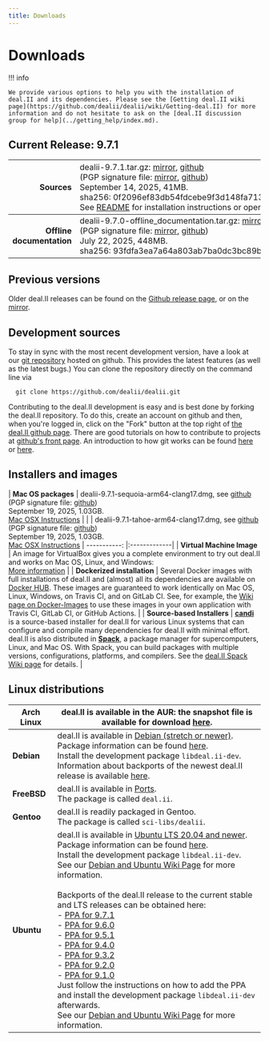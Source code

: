 ```yaml
---
title: Downloads
---
```


Downloads
======

!!! info

    We provide various options to help you with the installation of deal.II and its dependencies. Please see the [Getting deal.II wiki page](https://github.com/dealii/dealii/wiki/Getting-deal.II) for more information and do not hesitate to ask on the [deal.II discussion group for help](../getting_help/index.md).


Current Release: 9.7.1
----------------------

Sources |   <span style="font-weight:normal">dealii-9.7.1.tar.gz:  [mirror](/downloads/dealii-9.7.1.tar.gz), [github](https://github.com/dealii/dealii/releases/download/v9.7.1/dealii-9.7.1.tar.gz) <br> (PGP signature file: [mirror](/downloads/dealii-9.7.1.tar.gz.asc), [github](https://github.com/dealii/dealii/releases/download/v9.7.1/dealii-9.7.1.tar.gz.asc)) <br> September 14, 2025, 41MB. <br> sha256:&nbsp;0f2096ef83db54fdcebe9f3d148fa713f63f1c3f567941b53bcb4a1a8ea7de43<br> See [README](/9.7.0/readme.html) for installation instructions or open <code>doc/readme.html</code> after unpacking </span>|
-----------: |:-------------|
<strong>Offline documentation</strong>      | dealii-9.7.0-offline_documentation.tar.gz: [mirror](/downloads/dealii-9.7.0-offline_documentation.tar.gz), [github](https://github.com/dealii/dealii/releases/download/v9.7.0/dealii-9.7.0-offline_documentation.tar.gz) <br>  (PGP signature file: [mirror](/downloads/dealii-9.7.0-offline_documentation.tar.gz.asc), [github](https://github.com/dealii/dealii/releases/download/v9.7.0/dealii-9.7.0-offline_documentation.tar.gz.asc)) <br>   July 22, 2025, 448MB. <br> sha256:&nbsp;93fdfa3ea7a64a803ab7ba0dc3bc89b2708c5348ccb621d42d766e7fb67aa865 |

Previous versions
-----------------

  Older deal.II releases can be found on the
                <a href="https://github.com/dealii/dealii/releases">Github release page</a>,
                or on the
                <a href="/downloads/">mirror</a>.


Development sources
-------------------

 To stay in sync with the most recent development version,
                have a look at our
                <a href="https://github.com/dealii/dealii">git repository</a>
                hosted on github. This provides the latest features (as well
                as the latest bugs.)
                You can clone the repository directly on the command line via
```
  git clone https://github.com/dealii/dealii.git
```
 Contributing to the deal.II development is easy and is best done
                by forking the deal.II repository. To do this, create an account
                on github and then, when you're logged in, click on the "Fork"
                button at the top right
                of <a href="https://github.com/dealii/dealii">the deal.II github
                page</a>. There are good tutorials on how to contribute to
                projects at <a href="https://github.com/">github's front
                page</a>. An introduction to how git works can be found
                <a href="https://www.atlassian.com/git/tutorial">here</a>
        or <a href="https://marklodato.github.io/visual-git-guide/index-en.html">here</a>.
              </p>


Installers and images
---------------------

| **Mac OS packages**        |  dealii-9.7.1-sequoia-arm64-clang17.dmg, see [github](https://github.com/dealii/dealii/releases/download/v9.7.1/dealii-9.7.1-sequoia-arm64-clang17.dmg)  <br>  (PGP signature file: [github](https://github.com/dealii/dealii/releases/download/v9.7.1/dealii-9.7.1-sequoia-arm64-clang17.dmg.asc)) <br> September 19, 2025, 1.03GB.  <br>  [Mac OSX Instructions](https://github.com/dealii/dealii/wiki/MacOSX) |
|                            |  dealii-9.7.1-tahoe-arm64-clang17.dmg, see [github](https://github.com/dealii/dealii/releases/download/v9.7.1/dealii-9.7.1-tahoe-arm64-clang17.dmg)  <br>  (PGP signature file: [github](https://github.com/dealii/dealii/releases/download/v9.7.1/dealii-9.7.1-tahoe-arm64-clang17.dmg.asc)) <br> September 19, 2025, 1.03GB.  <br>  [Mac OSX Instructions](https://github.com/dealii/dealii/wiki/MacOSX) |
-----------: |:-------------|
| **Virtual Machine Image**   | An image for VirtualBox gives you a complete environment to try out deal.II and works on Mac OS, Linux, and Windows:   <br> [More information](https://www.math.clemson.edu/~heister/dealvm/)                                                                                                                 |
| **Dockerized installation** | Several Docker images with full installations of deal.II and (almost) all its dependencies are available on [Docker HUB](https://hub.docker.com/r/dealii/dealii/).  These images are guaranteed to work identically on Mac OS, Linux, Windows, on Travis CI, and on GitLab CI.  See, for example, the [Wiki page on Docker-Images](https://github.com/dealii/dealii/wiki/Docker-Images) to use these images in your own application with Travis CI, GitLab CI, or GitHub Actions. |
| **Source-based Installers** | **[candi](https://github.com/dealii/candi)** is a source-based installer for deal.II for various Linux systems that can configure and compile many dependencies for deal.II with minimal effort.  deal.II is also distributed in **[Spack](https://spack.io/)**, a package manager for supercomputers, Linux, and Mac OS.  With Spack, you can build packages with multiple versions, configurations, platforms, and compilers.  See the [deal.II Spack Wiki page](https://github.com/dealii/dealii/wiki/deal.II-in-Spack) for details. |



Linux distributions
-----------------

| **Arch Linux**  | deal.II is available in the AUR: the snapshot file is available for download [here](https://aur.archlinux.org/packages/deal-ii/). |
|-----------------|-------------------------------------------------------------------------------------------------------------------------------|
| **Debian**      | deal.II is available in [Debian (stretch or newer)](https://www.debian.org/releases/testing/).<br>Package information can be found [here](https://packages.qa.debian.org/d/deal.ii.html).<br>Install the development package `libdeal.ii-dev`.<br>Information about backports of the newest deal.II release is available [here](https://backports.debian.org/). |
| **FreeBSD**     | deal.II is available in [Ports](https://www.freshports.org/math/deal.ii).<br>The package is called `deal.ii`. |
| **Gentoo**      | deal.II is readily packaged in Gentoo.<br>The package is called `sci-libs/dealii`. |
| **Ubuntu**      | deal.II is available in [Ubuntu LTS 20.04 and newer](http://releases.ubuntu.com/yakkety/).<br>Package information can be found [here](https://launchpad.net/ubuntu/+source/deal.ii).<br>Install the development package `libdeal.ii-dev`.<br>See our [Debian and Ubuntu Wiki Page](https://github.com/dealii/dealii/wiki/Debian-and-Ubuntu) for more information.<br><br>Backports of the deal.II release to the current stable and LTS releases can be obtained here:<br>- [PPA for 9.7.1](https://launchpad.net/~ginggs/+archive/ubuntu/deal.ii-9.7.1-backports)<br>- [PPA for 9.6.0](https://launchpad.net/~ginggs/+archive/ubuntu/deal.ii-9.6.0-backports)<br>- [PPA for 9.5.1](https://launchpad.net/~ginggs/+archive/ubuntu/deal.ii-9.5.1-backports)<br>- [PPA for 9.4.0](https://launchpad.net/~ginggs/+archive/ubuntu/deal.ii-9.4.0-backports)<br>- [PPA for 9.3.2](https://launchpad.net/~ginggs/+archive/ubuntu/deal.ii-9.3.2-backports)<br>- [PPA for 9.2.0](https://launchpad.net/~ginggs/+archive/ubuntu/deal.ii-9.2.0-backports)<br>- [PPA for 9.1.0](https://launchpad.net/~ginggs/+archive/ubuntu/deal.ii-backports)<br>Just follow the instructions on how to add the PPA and install the development package `libdeal.ii-dev` afterwards.<br>See our [Debian and Ubuntu Wiki Page](https://github.com/dealii/dealii/wiki/Debian-and-Ubuntu) for more information. |
